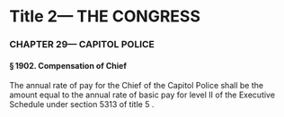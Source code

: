 
# Title 2— THE CONGRESS
### CHAPTER 29— CAPITOL POLICE
#### § 1902. Compensation of Chief

The annual rate of pay for the Chief of the Capitol Police shall be the amount equal to the annual rate of basic pay for level II of the Executive Schedule under section 5313 of title 5 .
